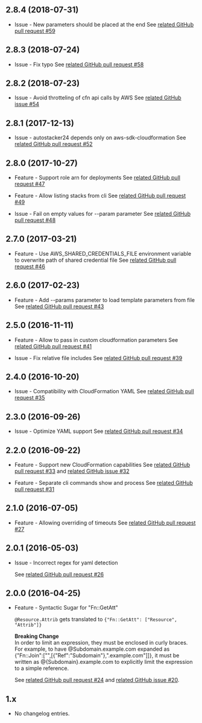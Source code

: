 2.8.4 (2018-07-31)
------------------
* Issue - New parameters should be placed at the end
  See [related GitHub pull request #59](https://github.com/AutoScout24/autostacker24/pull/59)

2.8.3 (2018-07-24)
------------------
* Issue - Fix typo 
  See [related GitHub pull request #58](https://github.com/AutoScout24/autostacker24/pull/58)

2.8.2 (2018-07-23)
------------------
* Issue - Avoid throtteling of cfn api calls by AWS
  See [related GitHub issue #54](https://github.com/AutoScout24/autostacker24/issues/54)

2.8.1 (2017-12-13)
------------------
* Issue - autostacker24 depends only on aws-sdk-cloudformation
  See [related GitHub pull request #52](https://github.com/AutoScout24/autostacker24/pull/52)

2.8.0 (2017-10-27)
------------------
* Feature - Support role arn for deployments
  See [related GitHub pull request #47](https://github.com/AutoScout24/autostacker24/pull/47)

* Feature - Allow listing stacks from cli
  See [related GitHub pull request #49](https://github.com/AutoScout24/autostacker24/pull/49)

* Issue - Fail on empty values for --param parameter
  See [related GitHub pull request #48](https://github.com/AutoScout24/autostacker24/pull/48)

2.7.0 (2017-03-21)
------------------
* Feature - Use AWS_SHARED_CREDENTIALS_FILE environment variable to overwrite path of shared credential file
  See [related GitHub pull request #46](https://github.com/AutoScout24/autostacker24/pull/46)

2.6.0 (2017-02-23)
------------------
* Feature - Add --params parameter to load template parameters from file
  See [related GitHub pull request #43](https://github.com/AutoScout24/autostacker24/pull/44)

2.5.0 (2016-11-11)
------------------
* Feature - Allow to pass in custom cloudformation parameters
  See [related GitHub pull request #41](https://github.com/AutoScout24/autostacker24/pull/41) 

* Issue - Fix relative file includes
  See [related GitHub pull request #39](https://github.com/AutoScout24/autostacker24/pull/39) 

2.4.0 (2016-10-20)
------------------
* Issue - Compatibility with CloudFormation YAML
  See [related GitHub pull request #35](https://github.com/AutoScout24/autostacker24/pull/35) 

2.3.0 (2016-09-26)
------------------
* Issue - Optimize YAML support
  See [related GitHub pull request #34](https://github.com/AutoScout24/autostacker24/pull/34) 

2.2.0 (2016-09-22)
------------------
* Feature - Support new CloudFormation capabilities
  See [related GitHub pull request #33](https://github.com/AutoScout24/autostacker24/pull/33) and [related GitHub issue #32](https://github.com/AutoScout24/autostacker24/issues/32)

* Feature - Separate cli commands show and process
  See [related GitHub pull request #31](https://github.com/AutoScout24/autostacker24/pull/31)

2.1.0 (2016-07-05)
------------------
* Feature - Allowing overriding of timeouts
  See [related GitHub pull request #27](https://github.com/AutoScout24/autostacker24/pull/27)

2.0.1 (2016-05-03)
------------------
* Issue - Incorrect regex for yaml detection

  See [related GitHub pull request #26](https://github.com/AutoScout24/autostacker24/pull/26)


2.0.0 (2016-04-25)
------------------

* Feature - Syntactic Sugar for "Fn::GetAtt"

  `@Resource.Attrib` gets translated to `{"Fn::GetAtt": ["Resource", "Attrib"]}`

  __Breaking Change__  
  In order to limit an expression, they must be enclosed in curly braces. For example, to have @Subdomain.example.com expanded as {"Fn::Join":["",[{"Ref":"Subdomain"},".example.com"]]}, it must be written as @{Subdomain}.example.com to explicitly limit the expression to a simple reference.

  See [related GitHub pull request #24](https://github.com/AutoScout24/autostacker24/pull/24) and [related GitHub issue #20](https://github.com/AutoScout24/autostacker24/issues/20).


1.x
------------------

* No changelog entries.
